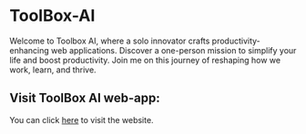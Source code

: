 # ToolBox-AI
Welcome to Toolbox AI, where a solo innovator crafts productivity-enhancing web applications. Discover a one-person mission to simplify your life and boost productivity. Join me on this journey of reshaping how we work, learn, and thrive.

## Visit ToolBox AI web-app:

You can click [here](https://toolboxai.williamferns.com) to visit the website.


